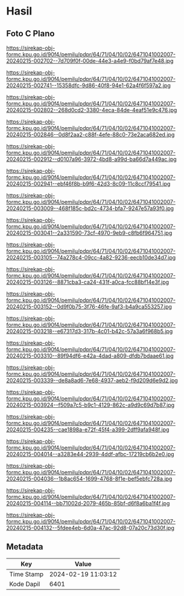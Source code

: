 # Hasil

## Foto C Plano

https://sirekap-obj-formc.kpu.go.id/90f4/pemilu/pdpr/64/71/04/10/02/6471041002007-20240215-002702--7d709f0f-00de-44e3-a4e9-f0bd79af7e48.jpg

https://sirekap-obj-formc.kpu.go.id/90f4/pemilu/pdpr/64/71/04/10/02/6471041002007-20240215-002741--15358dfc-9d86-40f8-94e1-62a4f6f597a2.jpg

https://sirekap-obj-formc.kpu.go.id/90f4/pemilu/pdpr/64/71/04/10/02/6471041002007-20240215-002802--268d0cd2-3380-4eca-84de-4eaf51e9c476.jpg

https://sirekap-obj-formc.kpu.go.id/90f4/pemilu/pdpr/64/71/04/10/02/6471041002007-20240215-002846--0d8f2aa2-c88f-4efe-88c0-73e2aca682ed.jpg

https://sirekap-obj-formc.kpu.go.id/90f4/pemilu/pdpr/64/71/04/10/02/6471041002007-20240215-002912--d0107a96-3972-4bd8-a99d-ba66d7a449ac.jpg

https://sirekap-obj-formc.kpu.go.id/90f4/pemilu/pdpr/64/71/04/10/02/6471041002007-20240215-002941--ebf46f8b-b9f6-42d3-8c09-11c8ccf79541.jpg

https://sirekap-obj-formc.kpu.go.id/90f4/pemilu/pdpr/64/71/04/10/02/6471041002007-20240215-003009--468f185c-bd2c-4734-bfa7-9247e57a93f0.jpg

https://sirekap-obj-formc.kpu.go.id/90f4/pemilu/pdpr/64/71/04/10/02/6471041002007-20240215-003041--2a331590-73cf-4970-9eb9-c8fb6f964751.jpg

https://sirekap-obj-formc.kpu.go.id/90f4/pemilu/pdpr/64/71/04/10/02/6471041002007-20240215-003105--74a278c4-09cc-4a82-9236-eecb10de34d7.jpg

https://sirekap-obj-formc.kpu.go.id/90f4/pemilu/pdpr/64/71/04/10/02/6471041002007-20240215-003126--8871cba3-ca24-431f-a0ca-fcc88bf14e3f.jpg

https://sirekap-obj-formc.kpu.go.id/90f4/pemilu/pdpr/64/71/04/10/02/6471041002007-20240215-003152--0d9f0b75-3f76-46fe-9af3-b4a9ca553257.jpg

https://sirekap-obj-formc.kpu.go.id/90f4/pemilu/pdpr/64/71/04/10/02/6471041002007-20240215-003218--e67317d3-317b-4c01-b42c-57a3a6f968b5.jpg

https://sirekap-obj-formc.kpu.go.id/90f4/pemilu/pdpr/64/71/04/10/02/6471041002007-20240215-003310--89f94df6-e42a-4dad-a809-dfdb7bdaae61.jpg

https://sirekap-obj-formc.kpu.go.id/90f4/pemilu/pdpr/64/71/04/10/02/6471041002007-20240215-003339--de8a8ad6-7e68-4937-aeb2-f9d209d6e9d2.jpg

https://sirekap-obj-formc.kpu.go.id/90f4/pemilu/pdpr/64/71/04/10/02/6471041002007-20240215-003924--f509a7c5-b9c1-4129-862c-a9d9c69d7b87.jpg

https://sirekap-obj-formc.kpu.go.id/90f4/pemilu/pdpr/64/71/04/10/02/6471041002007-20240215-004235--cae1898a-e72f-45f4-a399-2dff9afa948f.jpg

https://sirekap-obj-formc.kpu.go.id/90f4/pemilu/pdpr/64/71/04/10/02/6471041002007-20240215-004014--a3283e44-2939-4ddf-afbc-17219cb6b2e0.jpg

https://sirekap-obj-formc.kpu.go.id/90f4/pemilu/pdpr/64/71/04/10/02/6471041002007-20240215-004036--1b8ac654-1699-4768-8f1e-bef5ebfc728a.jpg

https://sirekap-obj-formc.kpu.go.id/90f4/pemilu/pdpr/64/71/04/10/02/6471041002007-20240215-004114--bb71002d-2079-465b-85bf-d6f8a6ba1f4f.jpg

https://sirekap-obj-formc.kpu.go.id/90f4/pemilu/pdpr/64/71/04/10/02/6471041002007-20240215-004132--5fdee4eb-6d0a-47ac-92d8-07a20c73d30f.jpg


## Metadata

| Key        | Value               |
| ---------- | ------------------- |
| Time Stamp | 2024-02-19 11:03:12 |
| Kode Dapil | 6401                |



